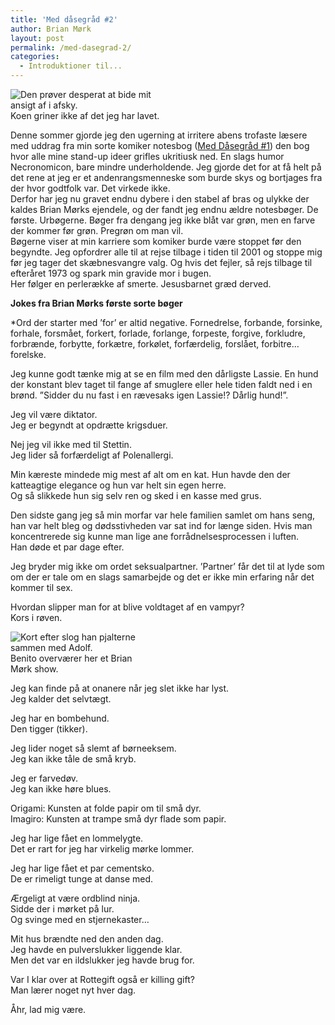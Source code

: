 ```yaml
---
title: 'Med dåsegråd #2'
author: Brian Mørk
layout: post
permalink: /med-dasegrad-2/
categories:
  - Introduktioner til...
---
```

<div class="bitImage bitRight" style="width: 244px">
  <img src="http://www.abekat.net/images/hest.jpg" alt="Den prøver desperat at bide mit ansigt af i afsky." /><br /> Koen griner ikke af det jeg har lavet.
</div>

Denne sommer gjorde jeg den ugerning at irritere abens trofaste læsere med uddrag fra min sorte komiker notesbog ([Med Dåsegråd #1][1]) den bog hvor alle mine stand-up ideer grifles ukritiusk ned. En slags humor Necronomicon, bare mindre underholdende. Jeg gjorde det for at få helt på det rene at jeg er et andenrangsmenneske som burde skys og bortjages fra der hvor godtfolk var. Det virkede ikke.  
Derfor har jeg nu gravet endnu dybere i den stabel af bras og ulykke der kaldes Brian Mørks ejendele, og der fandt jeg endnu ældre notesbøger. De første. Urbøgerne. Bøger fra dengang jeg ikke blåt var grøn, men en farve der kommer før grøn. Pregrøn om man vil.  
Bøgerne viser at min karriere som komiker burde være stoppet før den begyndte. Jeg opfordrer alle til at rejse tilbage i tiden til 2001 og stoppe mig før jeg tager det skæbnesvangre valg. Og hvis det fejler, så rejs tilbage til efteråret 1973 og spark min gravide mor i bugen.  
Her følger en perlerække af smerte. Jesusbarnet græd derved.

**Jokes fra Brian Mørks første sorte bøger**

*Ord der starter med ’for’ er altid negative. Fornedrelse, forbande, forsinke, forhale, forsmået, forkert, forlade, forlange, forpeste, forgive, forkludre, forbrænde, forbytte, forkætre, forkølet, forfærdelig, forslået, forbitre… forelske.</p> 
Jeg kunne godt tænke mig at se en film med den dårligste Lassie. En hund der konstant blev taget til fange af smuglere eller hele tiden faldt ned i en brønd. ”Sidder du nu fast i en rævesaks igen Lassie!? Dårlig hund!”.

Jeg vil være diktator.  
Jeg er begyndt at opdrætte krigsduer.

Nej jeg vil ikke med til Stettin.  
Jeg lider så forfærdeligt af Polenallergi.

Min kæreste mindede mig mest af alt om en kat. Hun havde den der katteagtige elegance og hun var helt sin egen herre.  
Og så slikkede hun sig selv ren og sked i en kasse med grus.

Den sidste gang jeg så min morfar var hele familien samlet om hans seng, han var helt bleg og dødsstivheden var sat ind for længe siden. Hvis man koncentrerede sig kunne man lige ane forrådnelsesprocessen i luften.  
Han døde et par dage efter.

Jeg bryder mig ikke om ordet seksualpartner. ’Partner’ får det til at lyde som om der er tale om en slags samarbejde og det er ikke min erfaring når det kommer til sex.

Hvordan slipper man for at blive voldtaget af en vampyr?  
Kors i røven.

<div class="bitImage bitCenter" style="width: 211px">
  <img src="http://www.abekat.net/images/mus.jpg" alt="Kort efter slog han pjalterne sammen med Adolf." /><br /> Benito overværer her et Brian Mørk show.
</div>

Jeg kan finde på at onanere når jeg slet ikke har lyst.  
Jeg kalder det selvtægt.

Jeg har en bombehund.  
Den tigger (tikker).

Jeg lider noget så slemt af børneeksem.  
Jeg kan ikke tåle de små kryb.

Jeg er farvedøv.  
Jeg kan ikke høre blues.

Origami: Kunsten at folde papir om til små dyr.  
Imagiro: Kunsten at trampe små dyr flade som papir.

Jeg har lige fået en lommelygte.  
Det er rart for jeg har virkelig mørke lommer.

Jeg har lige fået et par cementsko.  
De er rimeligt tunge at danse med.

Ærgeligt at være ordblind ninja.  
Sidde der i mørket på lur.  
Og svinge med en stjernekaster…

Mit hus brændte ned den anden dag.  
Jeg havde en pulverslukker liggende klar.  
Men det var en ildslukker jeg havde brug for.

Var I klar over at Rottegift også er killing gift?  
Man lærer noget nyt hver dag.</em>

Åhr, lad mig være.

 [1]: http://www.abekat.net/2006/07/17/med-dasegrad/